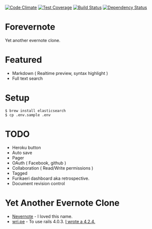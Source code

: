 [![Code Climate](https://codeclimate.com/github/oooooooo/forevernote/badges/gpa.svg)](https://codeclimate.com/github/oooooooo/forevernote)
[![Test Coverage](https://codeclimate.com/github/oooooooo/forevernote/badges/coverage.svg)](https://codeclimate.com/github/oooooooo/forevernote/coverage)
[![Build Status](https://travis-ci.org/oooooooo/forevernote.svg?branch=master)](https://travis-ci.org/oooooooo/forevernote)
[![Dependency Status](https://gemnasium.com/oooooooo/forevernote.svg)](https://gemnasium.com/oooooooo/forevernote)

# Forevernote
Yet another evernote clone.

# Featured
- Markdown ( Realtime preview, syntax highlight )
- Full text search

# Setup
```
$ brew install elasticsearch
$ cp .env.sample .env
```

# TODO
- Heroku button
- Auto save
- Pager
- OAuth ( Facebook, github )
- Collaboration ( Read/Write permissions )
- Tagged
- Furikaeri dashboard aka retrospective.
- Document revision control

# Yet Another Evernote Clone
- [Nevernote](https://github.com/nwj/nevernote) - I loved this name.
- [wri.pe](https://github.com/masuidrive/open-wripe) - To use rails 4.0.3. [I wrote a 4.2.4.](https://github.com/oooooooo/open-wripe)
